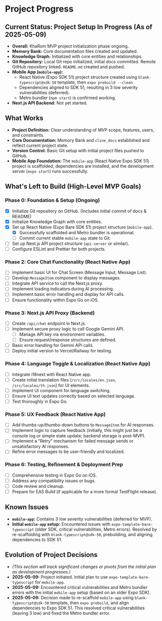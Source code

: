 # Project Progress

## Current Status: Project Setup In Progress (As of 2025-05-09)
- **Overall:** KhaRom MVP project initialization phase ongoing.
- **Memory Bank:** Core documentation files created and updated.
- **Knowledge Graph:** Initialized with core entities and relationships.
- **Git Repository:** Local Git repo initialized, initial docs committed. Remote GitHub repository linked. `README.md` created and pushed.
- **Mobile App (`mobile-app`):**
    - React Native (Expo SDK 51) project structure created using `blank-typescript@sdk-50` template, then `expo prebuild --clean`.
    - Dependencies aligned to SDK 51, resulting in 3 low severity vulnerabilities (deferred).
    - Metro bundler (`npm start`) is confirmed working.
- **Next.js API Backend:** Not yet started.

## What Works
-   **Project Definition:** Clear understanding of MVP scope, features, users, and constraints.
-   **Core Documentation:** Memory Bank and `cline_docs` established and reflect current project state.
-   **Version Control:** Basic Git setup with initial project files pushed to GitHub.
-   **Mobile App Foundation:** The `mobile-app` (React Native Expo SDK 51) project is scaffolded, dependencies are installed, and the development server (`expo start`) runs successfully.

## What's Left to Build (High-Level MVP Goals)

### Phase 0: Foundation & Setup (Ongoing)
-   [x] Initialize Git repository on GitHub. (Includes initial commit of docs & README)
-   [x] Initialize Knowledge Graph with core entities.
-   [x] Set up React Native (Expo Bare SDK 51) project structure (`mobile-app`).
    -   [x] Successfully scaffolded and Metro bundler is operational.
    -   [ ] Commit current stable `mobile-app` state to Git.
-   [ ] Set up Next.js API project structure (`api-server` or similar).
-   [ ] Configure ESLint and Prettier for both projects.

### Phase 2: Core Chat Functionality (React Native App)
-   [ ] Implement basic UI for Chat Screen (Message Input, Message List).
-   [ ] Develop `MessageItem` component to display messages.
-   [ ] Integrate API service to call the Next.js proxy.
-   [ ] Implement loading indicators during AI processing.
-   [ ] Implement basic error handling and display for API calls.
-   [ ] Ensure functionality within Expo Go on iOS.

### Phase 3: Next.js API Proxy (Backend)
-   [ ] Create `/api/chat` endpoint in Next.js.
-   [ ] Implement secure proxy logic to call Google Gemini API.
    -   [ ] Manage API key via environment variables.
    -   [ ] Ensure request/response structures are defined.
-   [ ] Basic error handling for Gemini API calls.
-   [ ] Deploy initial version to Vercel/Railway for testing.

### Phase 4: Language Toggle & Localization (React Native App)
-   [ ] Integrate i18next with React Native app.
-   [ ] Create initial translation files (`/src/locales/en.json`, `/src/locales/th.json`) for UI elements.
-   [ ] Implement UI component for language switching.
-   [ ] Ensure UI text updates correctly based on selected language.
-   [ ] Test thoroughly in Expo Go.

### Phase 5: UX Feedback (React Native App)
-   [ ] Add thumbs-up/thumbs-down buttons to `MessageItem` for AI responses.
-   [ ] Implement logic to capture feedback (initially, this might just be a console log or simple state update; backend storage is post-MVP).
-   [ ] Implement a "Retry" mechanism for failed message sends or unsatisfactory AI responses.
-   [ ] Refine error messages to be user-friendly and localized.

### Phase 6: Testing, Refinement & Deployment Prep
-   [ ] Comprehensive testing in Expo Go on iOS.
-   [ ] Address any compatibility issues or bugs.
-   [ ] Code review and cleanup.
-   [ ] Prepare for EAS Build (if applicable for a more formal TestFlight release).

## Known Issues
-   **`mobile-app`:** Contains 3 low severity vulnerabilities (deferred for MVP).
-   **Initial `mobile-app` setup:** Encountered issues with `expo-template-bare-typescript` (older SDK, critical vulnerabilities, Metro errors). Resolved by re-scaffolding with `blank-typescript@sdk-50`, prebuilding, and aligning dependencies to SDK 51.

## Evolution of Project Decisions
-   *(This section will track significant changes or pivots from the initial plan as development progresses.)*
-   **2025-05-09:** Project initiated. Initial plan to use `expo-template-bare-typescript` for `mobile-app`.
-   **2025-05-09:** Encountered critical vulnerabilities and Metro bundler errors with the initial `mobile-app` setup (based on an older Expo SDK).
-   **2025-05-09:** Decision made to re-scaffold `mobile-app` using `blank-typescript@sdk-50` template, then `expo prebuild`, and align dependencies to Expo SDK 51. This resolved critical vulnerabilities (leaving 3 low) and fixed the Metro bundler error.
